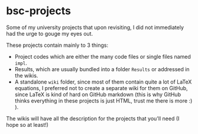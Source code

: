 # bsc-projects
Some of my university projects that upon revisiting, I did not immediately had the urge to gouge my eyes out.

These projects contain mainly to 3 things:
- Project codes which are either the many code files or single files named `impl`.
- Results, which are usually bundled into a folder `Results` or addressed in the wikis.
- A standalone `wiki` folder, since most of them contain quite a lot of LaTeX equations, I preferred not to create a separate wiki for them on GitHub, since LaTeX is
kind of hard on GitHub markdown (this is why GitHub thinks everything in these projects is just HTML, trust me there is more :) ).

The wikis will have all the description for the projects that you'll need (I hope so at least!)

